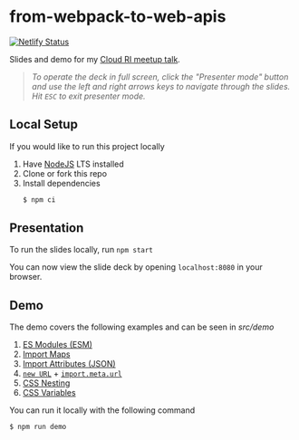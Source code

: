 # from-webpack-to-web-apis

[![Netlify Status](https://api.netlify.com/api/v1/badges/e8924f63-090f-4f6a-87ae-e7c34420d33e/deploy-status)](https://app.netlify.com/sites/lively-lollipop-a20857/deploys)

Slides and demo for my [Cloud RI meetup talk](https://www.meetup.com/cloudri/events/297053982/).

> _To operate the deck in full screen, click the "Presenter mode" button and use the left and right arrows keys to navigate through the slides.  Hit `ESC` to exit presenter mode._

## Local Setup

If you would like to run this project locally
1. Have [NodeJS](https://nodejs.org/) LTS installed
1. Clone or fork this repo
1. Install dependencies
    ```sh
    $ npm ci
    ```

## Presentation
To run the slides locally, run `npm start`

You can now view the slide deck by opening `localhost:8080` in your browser.

## Demo

The demo covers the following examples and can be seen in _src/demo_
1. [ES Modules (ESM)](https://developer.mozilla.org/en-US/docs/Web/JavaScript/Guide/Modules)
1. [Import Maps](https://developer.mozilla.org/en-US/docs/Web/HTML/Element/script/type/importmap)
1. [Import Attributes (JSON)](https://github.com/tc39/proposal-import-attributes)
1. [`new URL`](https://developer.mozilla.org/en-US/docs/Web/API/URL) + [`import.meta.url`](https://developer.mozilla.org/en-US/docs/Web/JavaScript/Reference/Operators/import.meta)
1. [CSS Nesting](https://developer.chrome.com/articles/css-nesting/)
1. [CSS Variables](https://developer.mozilla.org/en-US/docs/Web/CSS/Using_CSS_custom_properties)

You can run it locally with the following command
```sh
$ npm run demo
```